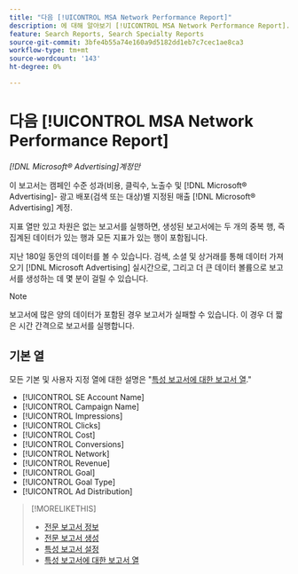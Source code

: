```yaml
---
title: "다음 [!UICONTROL MSA Network Performance Report]"
description: 에 대해 알아보기 [!UICONTROL MSA Network Performance Report].
feature: Search Reports, Search Specialty Reports
source-git-commit: 3bfe4b55a74e160a9d5182dd1eb7c7cec1ae8ca3
workflow-type: tm+mt
source-wordcount: '143'
ht-degree: 0%

---
```


# 다음 [!UICONTROL MSA Network Performance Report]

*[!DNL Microsoft® Advertising]계정만*

이 보고서는 캠페인 수준 성과(비용, 클릭수, 노출수 및 [!DNL Microsoft® Advertising]- 광고 배포(검색 또는 대상)별 지정된 매출 [!DNL Microsoft® Advertising] 계정.

지표 열만 있고 차원은 없는 보고서를 실행하면, 생성된 보고서에는 두 개의 중복 행, 즉 집계된 데이터가 있는 행과 모든 지표가 있는 행이 포함됩니다.

지난 180일 동안의 데이터를 볼 수 있습니다. 검색, 소셜 및 상거래를 통해 데이터 가져오기 [!DNL Microsoft Advertising] 실시간으로, 그리고 더 큰 데이터 볼륨으로 보고서를 생성하는 데 몇 분이 걸릴 수 있습니다.

>[!NOTE]
>
>보고서에 많은 양의 데이터가 포함된 경우 보고서가 실패할 수 있습니다. 이 경우 더 짧은 시간 간격으로 보고서를 실행합니다.

## 기본 열

모든 기본 및 사용자 지정 열에 대한 설명은 &quot;[특성 보고서에 대한 보고서 열](specialty-report-columns.md).&quot;

* [!UICONTROL SE Account Name]
* [!UICONTROL Campaign Name]
* [!UICONTROL Impressions]
* [!UICONTROL Clicks]
* [!UICONTROL Cost]
* [!UICONTROL Conversions]
* [!UICONTROL Network]
* [!UICONTROL Revenue]
* [!UICONTROL Goal]
* [!UICONTROL Goal Type]
* [!UICONTROL Ad Distribution]

>[!MORELIKETHIS]
>
>* [전문 보고서 정보](specialty-report-about.md)
>* [전문 보고서 생성](specialty-report-generate.md)
>* [특성 보고서 설정](specialty-report-settings.md)
>* [특성 보고서에 대한 보고서 열](specialty-report-columns.md)

